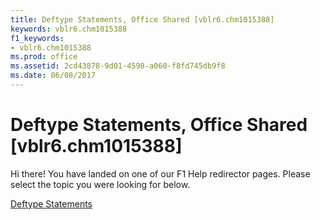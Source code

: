 ```yaml
---
title: Deftype Statements, Office Shared [vblr6.chm1015388]
keywords: vblr6.chm1015388
f1_keywords:
- vblr6.chm1015388
ms.prod: office
ms.assetid: 2cd43878-9d01-4598-a060-f8fd745db9f8
ms.date: 06/08/2017
---
```



# Deftype Statements, Office Shared [vblr6.chm1015388]

Hi there! You have landed on one of our F1 Help redirector pages. Please select the topic you were looking for below.

[Deftype Statements](http://msdn.microsoft.com/library/14396fc2-494a-9025-d8a5-86174fcc8a74%28Office.15%29.aspx)

